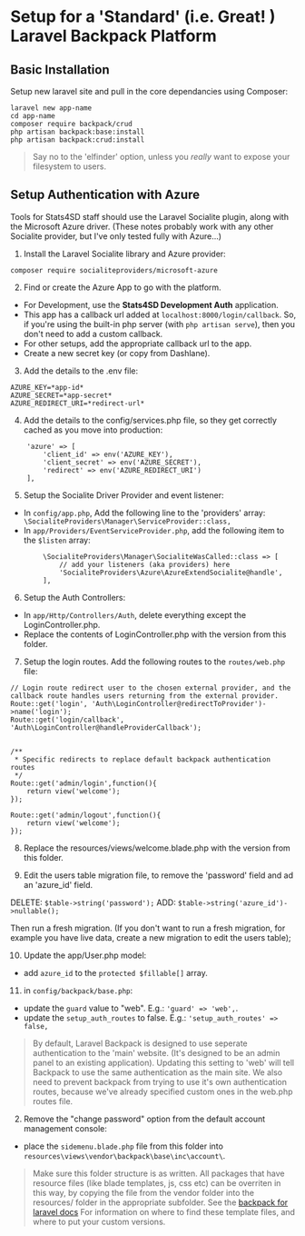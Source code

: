 # Setup for a 'Standard' (i.e. Great! ) Laravel Backpack Platform

## Basic Installation
Setup new laravel site and pull in the core dependancies using Composer:
```
laravel new app-name
cd app-name
composer require backpack/crud
php artisan backpack:base:install
php artisan backpack:crud:install
```
>Say no to the 'elfinder' option, unless you *really* want to expose your filesystem to users.


## Setup Authentication with Azure
Tools for Stats4SD staff should use the Laravel Socialite plugin, along with the Microsoft Azure driver.
(These notes probably work with any other Socialite provider, but I've only tested fully with Azure...)

1. Install the Laravel Socialite library and Azure provider:
```
composer require socialiteproviders/microsoft-azure
```

2. Find or create the Azure App to go with the platform.
 - For Development, use the **Stats4SD Development Auth** application. 
 - This app has a callback url added at `localhost:8000/login/callback`. So, if you're using the built-in php server (with `php artisan serve`), then you don't need to add a custom callback.
 - For other setups, add the appropriate callback url to the app.
 - Create a new secret key (or copy from Dashlane).

3. Add the details to the .env file:
```
AZURE_KEY=*app-id*
AZURE_SECRET=*app-secret*
AZURE_REDIRECT_URI=*redirect-url*
```

4. Add the details to the config/services.php file, so they get correctly cached as you move into production:
```
    'azure' => [
        'client_id' => env('AZURE_KEY'),
        'client_secret' => env('AZURE_SECRET'),
        'redirect' => env('AZURE_REDIRECT_URI')
    ],
```

5. Setup the Socialite Driver Provider and event listener:
 - In `config/app.php`, Add the following line to the 'providers' array: `       \SocialiteProviders\Manager\ServiceProvider::class,`
 - In `app/Providers/EventServiceProvider.php`, add the following item to the `$listen` array:
```
        \SocialiteProviders\Manager\SocialiteWasCalled::class => [
            // add your listeners (aka providers) here
            'SocialiteProviders\Azure\AzureExtendSocialite@handle',
        ],
```

6. Setup the Auth Controllers:
 - In `app/Http/Controllers/Auth`, delete everything except the LoginController.php.
 - Replace the contents of LoginController.php with the version from this folder.

7. Setup the login routes. Add the following routes to the `routes/web.php` file:
```
// Login route redirect user to the chosen external provider, and the callback route handles users returning from the external provider.
Route::get('login', 'Auth\LoginController@redirectToProvider')->name('login');
Route::get('login/callback', 'Auth\LoginController@handleProviderCallback');


/**
 * Specific redirects to replace default backpack authentication routes
 */
Route::get('admin/login',function(){
    return view('welcome');
});

Route::get('admin/logout',function(){
    return view('welcome');
});
```

8. Replace the resources/views/welcome.blade.php with the version from this folder.

9. Edit the users table migration file, to remove the 'password' field and ad an 'azure_id' field. 

DELETE: `$table->string('password');`
ADD: `$table->string('azure_id')->nullable();`

Then run a fresh migration. (If you don't want to run a fresh migration, for example you have live data, create a new migration to edit the users table);

10. Update the app/User.php model:
 - add `azure_id` to the `protected $fillable[]` array.

11. in `config/backpack/base.php`:
 - update the `guard` value to "web". E.g.: `'guard' => 'web',`.
 - update the `setup_auth_routes` to false. E.g.: `'setup_auth_routes' => false,`

>By default, Laravel Backpack is designed to use seperate authentication to the 'main' website. (It's designed to be an admin panel to an existing application). Updating this setting to 'web' will tell Backpack to use the same authentication as the main site.
>We also need to prevent backpack from trying to use it's own authentication routes, because we've already specified custom ones in the web.php routes file.

2. Remove the "change password" option from the default account management console:
 - place the `sidemenu.blade.php` file from this folder into `resources\views\vendor\backpack\base\inc\account\`.

>Make sure this folder structure is as written. All packages that have resource files (like blade templates, js, css etc) can be overriten in this way, by copying the file from the vendor folder into the resources/ folder in the appropriate subfolder. See the [backpack for laravel docs](https://backpackforlaravel.com/docs/3.5/base-about#layout-design) For information on where to find these template files, and where to put your custom versions.



